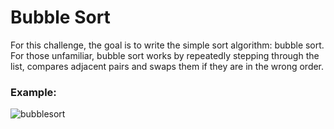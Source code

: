 # Bubble Sort

For this challenge, the goal is to write the simple sort algorithm: bubble sort. For those unfamiliar, bubble sort works by repeatedly stepping through the list, compares adjacent pairs and swaps them if they are in the wrong order.
### Example:
![bubblesort](http://miftyisbored.com/wp-content/uploads/2015/01/bubble-sort-demo.jpg)
